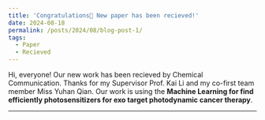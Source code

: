 ```yaml
---
title: 'Congratulations🎉 New paper has been recieved!'
date: 2024-08-18
permalink: /posts/2024/08/blog-post-1/
tags:
  - Paper
  - Recieved
---
```


Hi, everyone! Our new work has been recieved by Chemical Communication. Thanks for my Supervisor Prof. Kai Li and my co-first team member Miss Yuhan Qian. Our work is using the **Machine Learning for find efficiently photosensitizers for exo target photodynamic cancer therapy**.

------
